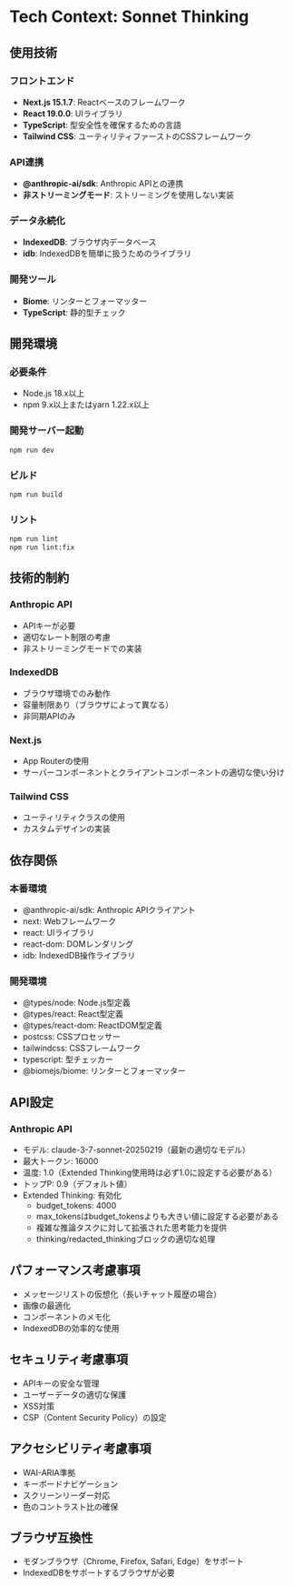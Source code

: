 # Tech Context: Sonnet Thinking

## 使用技術

### フロントエンド
- **Next.js 15.1.7**: Reactベースのフレームワーク
- **React 19.0.0**: UIライブラリ
- **TypeScript**: 型安全性を確保するための言語
- **Tailwind CSS**: ユーティリティファーストのCSSフレームワーク

### API連携
- **@anthropic-ai/sdk**: Anthropic APIとの連携
- **非ストリーミングモード**: ストリーミングを使用しない実装

### データ永続化
- **IndexedDB**: ブラウザ内データベース
- **idb**: IndexedDBを簡単に扱うためのライブラリ

### 開発ツール
- **Biome**: リンターとフォーマッター
- **TypeScript**: 静的型チェック

## 開発環境

### 必要条件
- Node.js 18.x以上
- npm 9.x以上またはyarn 1.22.x以上

### 開発サーバー起動
```bash
npm run dev
```

### ビルド
```bash
npm run build
```

### リント
```bash
npm run lint
npm run lint:fix
```

## 技術的制約

### Anthropic API
- APIキーが必要
- 適切なレート制限の考慮
- 非ストリーミングモードでの実装

### IndexedDB
- ブラウザ環境でのみ動作
- 容量制限あり（ブラウザによって異なる）
- 非同期APIのみ

### Next.js
- App Routerの使用
- サーバーコンポーネントとクライアントコンポーネントの適切な使い分け

### Tailwind CSS
- ユーティリティクラスの使用
- カスタムデザインの実装

## 依存関係

### 本番環境
- @anthropic-ai/sdk: Anthropic APIクライアント
- next: Webフレームワーク
- react: UIライブラリ
- react-dom: DOMレンダリング
- idb: IndexedDB操作ライブラリ

### 開発環境
- @types/node: Node.js型定義
- @types/react: React型定義
- @types/react-dom: ReactDOM型定義
- postcss: CSSプロセッサー
- tailwindcss: CSSフレームワーク
- typescript: 型チェッカー
- @biomejs/biome: リンターとフォーマッター

## API設定

### Anthropic API
- モデル: claude-3-7-sonnet-20250219（最新の適切なモデル）
- 最大トークン: 16000
- 温度: 1.0（Extended Thinking使用時は必ず1.0に設定する必要がある）
- トップP: 0.9（デフォルト値）
- Extended Thinking: 有効化
  - budget_tokens: 4000
  - max_tokensはbudget_tokensよりも大きい値に設定する必要がある
  - 複雑な推論タスクに対して拡張された思考能力を提供
  - thinking/redacted_thinkingブロックの適切な処理

## パフォーマンス考慮事項
- メッセージリストの仮想化（長いチャット履歴の場合）
- 画像の最適化
- コンポーネントのメモ化
- IndexedDBの効率的な使用

## セキュリティ考慮事項
- APIキーの安全な管理
- ユーザーデータの適切な保護
- XSS対策
- CSP（Content Security Policy）の設定

## アクセシビリティ考慮事項
- WAI-ARIA準拠
- キーボードナビゲーション
- スクリーンリーダー対応
- 色のコントラスト比の確保

## ブラウザ互換性
- モダンブラウザ（Chrome, Firefox, Safari, Edge）をサポート
- IndexedDBをサポートするブラウザが必要
